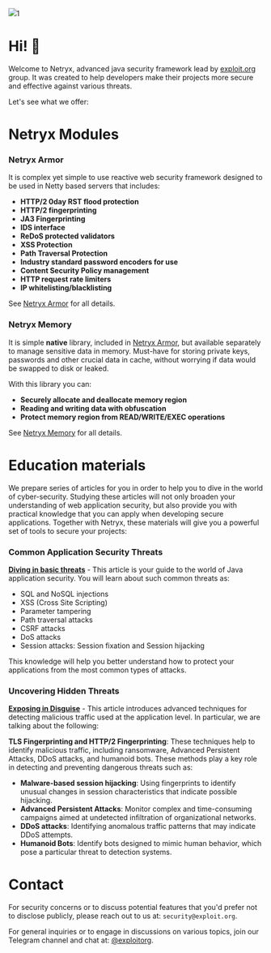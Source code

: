 ![](assets/images/netryx.png)1

# Hi! 👋
Welcome to Netryx, advanced java security framework lead by [exploit.org](https://exploit.org) group.
It was created to help developers make their projects more secure and effective against various threats.

Let's see what we offer:

# Netryx Modules
### Netryx Armor

It is complex yet simple to use reactive web security framework designed to be used 
in Netty based servers that includes:
- **HTTP/2 0day RST flood protection**
- **HTTP/2 fingerprinting**
- **JA3 Fingerprinting**
- **IDS interface**
- **ReDoS protected validators**
- **XSS Protection**
- **Path Traversal Protection**
- **Industry standard password encoders for use**
- **Content Security Policy management**
- **HTTP request rate limiters**
- **IP whitelisting/blacklisting**

See [Netryx Armor](/armor) for all details.

### Netryx Memory
It is simple **native** library, included in [Netryx Armor](/armor), but available separately to manage sensitive data in memory.
Must-have for storing private keys, passwords and other crucial data in cache, without worrying if data would be swapped to disk
or leaked.

With this library you can:
- **Securely allocate and deallocate memory region**
- **Reading and writing data with obfuscation**
- **Protect memory region from READ/WRITE/EXEC operations**

See [Netryx Memory](/memory) for all details.

# Education materials
We prepare series of articles for you in order to help you to dive in the world of cyber-security.
Studying these articles will not only broaden your understanding of web application security, but also provide you with practical knowledge that you can apply when developing secure applications. Together with Netryx, these materials will give you a powerful set of tools to secure your projects:

### Common Application Security Threats
**[Diving in basic threats](https://blog.exploit.org/java-appsec/)** - This article is your guide to the world of Java application security. You will learn about such common threats as:

- SQL and NoSQL injections
- XSS (Cross Site Scripting)
- Parameter tampering
- Path traversal attacks
- CSRF attacks
- DoS attacks
- Session attacks: Session fixation and Session hijacking

This knowledge will help you better understand how to protect your applications from the most common types of attacks.

### Uncovering Hidden Threats
**[Exposing in Disguise](https://blog.exploit.org/exposing-in-disguise/)** - This article introduces advanced techniques for detecting malicious traffic used at the application level. In particular, we are talking about the following:

**TLS Fingerprinting and HTTP/2 Fingerprinting**: These techniques help to identify malicious traffic, including ransomware, Advanced Persistent Attacks, DDoS attacks, and humanoid bots.
These methods play a key role in detecting and preventing dangerous threats such as:

- **Malware-based session hijacking**: Using fingerprints to identify unusual changes in session characteristics that indicate possible hijacking.
- **Advanced Persistent Attacks**: Monitor complex and time-consuming campaigns aimed at undetected infiltration of organizational networks.
- **DDoS attacks**: Identifying anomalous traffic patterns that may indicate DDoS attempts.
- **Humanoid Bots**: Identify bots designed to mimic human behavior, which pose a particular threat to detection systems.

# Contact
For security concerns or to discuss potential features that you'd prefer not to disclose publicly, please reach out to us at: `security@exploit.org`.

For general inquiries or to engage in discussions on various topics, join our Telegram channel and chat at: [@exploitorg](https://t.me/exploitorg).
